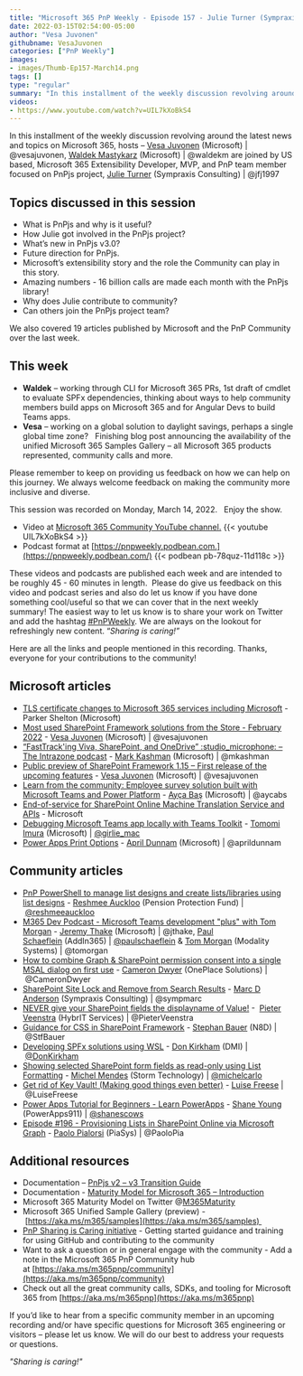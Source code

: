 ```yaml
---
title: "Microsoft 365 PnP Weekly - Episode 157 - Julie Turner (Sympraxis Consulting)"
date: 2022-03-15T02:54:00-05:00
author: "Vesa Juvonen"
githubname: VesaJuvonen
categories: ["PnP Weekly"]
images:
- images/Thumb-Ep157-March14.png
tags: []
type: "regular"
summary: "In this installment of the weekly discussion revolving around the latest news and topics on Microsoft 365, hosts – Vesa Juvonen (Microsoft), Waldek Mastykarz (Microsoft) are joined by US based, Microsoft 365 Extensibility Developer, MVP, and PnP team member focused on PnPjs project, Julie Turner (Sympraxis Consulting)"
videos:
- https://www.youtube.com/watch?v=UIL7kXoBkS4
---
```



In this installment of the weekly discussion revolving around the latest news and topics on Microsoft 365, hosts – [Vesa Juvonen](https://twitter.com/vesajuvonen) (Microsoft) | @vesajuvonen, [Waldek Mastykarz](https://twitter.com/waldekm) (Microsoft) | @waldekm are joined by US based, Microsoft 365 Extensibility Developer, MVP, and PnP team member focused on PnPjs project, [Julie Turner](https://twitter.com/jfj1997) (Sympraxis Consulting) | @jfj1997 

## Topics discussed in this session

*   What is PnPjs and why is it useful? 
*   How Julie got involved in the PnPjs project?  
*   What’s new in PnPjs v3.0?
*   Future direction for PnPjs.
*   Microsoft’s extensibility story and the role the Community can play in this story. 
*   Amazing numbers - 16 billion calls are made each month with the PnPjs library! 
*   Why does Julie contribute to community? 
*   Can others join the PnPjs project team?   

We also covered 19 articles published by Microsoft and the PnP Community over the last week. 

## This week

*   **Waldek** – working through CLI for Microsoft 365 PRs, 1st draft of cmdlet to evaluate SPFx dependencies, thinking about ways to help community members build apps on Microsoft 365 and for Angular Devs to build Teams apps.    
*   **Vesa** – working on a global solution to daylight savings, perhaps a single global time zone?   Finishing blog post announcing the availability of the unified Microsoft 365 Samples Gallery – all Microsoft 365 products represented, community calls and more.   

Please remember to keep on providing us feedback on how we can help on this journey. We always welcome feedback on making the community more inclusive and diverse.

This session was recorded on Monday, March 14, 2022.   Enjoy the show. 

*   Video at [Microsoft 365 Community YouTube channel.](https://aka.ms/m365pnp-videos)
    {{< youtube UIL7kXoBkS4 >}}
*   Podcast format at [https://pnpweekly.podbean.com.](https://pnpweekly.podbean.com/) 
    {{< podbean pb-78quz-11d118c >}}

These videos and podcasts are published each week and are intended to be roughly 45 - 60 minutes in length.  Please do give us feedback on this video and podcast series and also do let us know if you have done something cool/useful so that we can cover that in the next weekly summary! The easiest way to let us know is to share your work on Twitter and add the hashtag [#PnPWeekly](https://twitter.com/search?q=%23pnpweekly). We are always on the lookout for refreshingly new content. “_Sharing is caring!”_ 

Here are all the links and people mentioned in this recording. Thanks, everyone for your contributions to the community!

## Microsoft articles

*   [TLS certificate changes to Microsoft 365 services including Microsoft](https://techcommunity.microsoft.com/t5/microsoft-teams-blog/tls-certificate-changes-to-microsoft-365-services-including/ba-p/3249676) - Parker Shelton (Microsoft)
*   [Most used SharePoint Framework solutions from the Store - February 2022](https://techcommunity.microsoft.com/t5/microsoft-sharepoint-blog/most-used-sharepoint-framework-solutions-from-the-store-february/ba-p/3254138) - [Vesa Juvonen](https://twitter.com/vesajuvonen) (Microsoft) | @vesajuvonen
*   [“FastTrack'ing Viva, SharePoint, and OneDrive” :studio\_microphone: – The Intrazone podcast](https://techcommunity.microsoft.com/t5/microsoft-sharepoint-blog/fasttrack-ing-viva-sharepoint-and-onedrive-the-intrazone-podcast/ba-p/3249737) - [Mark Kashman](https://twitter.com/mkashman) (Microsoft) | @mkashman
*   [Public preview of SharePoint Framework 1.15 – First release of the upcoming features](https://devblogs.microsoft.com/microsoft365dev/public-preview-of-sharepoint-framework-1-15-first-release-of-the-upcoming-features/) - [Vesa Juvonen](https://twitter.com/vesajuvonen) (Microsoft) | @vesajuvonen
*   [Learn from the community: Employee survey solution built with Microsoft Teams and Power Platform](https://devblogs.microsoft.com/microsoft365dev/learn-from-the-community-employee-survey-solution-built-with-microsoft-teams-and-power-platform/) - [Ayça Baş](https://twitter.com/aycabs) (Microsoft) | @aycabs
*   [End-of-service for SharePoint Online Machine Translation Service and APIs](https://devblogs.microsoft.com/microsoft365dev/end-of-service-for-sharepoint-online-machine-translation-service-and-apis/) - Microsoft
*   [Debugging Microsoft Teams app locally with Teams Toolkit](https://devblogs.microsoft.com/microsoft365dev/debugging-microsoft-teams-app-locally-with-teams-toolkit/) - [Tomomi Imura](https://twitter.com/girlie_mac) (Microsoft) | [@girlie\_mac](/t5/user/viewprofilepage/user-id/727310)
*   [Power Apps Print Options](https://www.youtube.com/watch?v=3HJMF6Q4tiA) - [April Dunnam](https://twitter.com/aprildunnam) (Microsoft) | @aprildunnam

## Community articles

*   [PnP PowerShell to manage list designs and create lists/libraries using list designs](https://techcommunity.microsoft.com/t5/microsoft-365-pnp-blog/pnp-powershell-to-manage-list-designs-and-create-lists-libraries/ba-p/3225097) - [Reshmee Auckloo](https://twitter.com/ReshmeeAuckloo) (Pension Protection Fund) | [@reshmeeauckloo](/t5/user/viewprofilepage/user-id/1145036)
*   [M365 Dev Podcast - Microsoft Teams development "plus" with Tom Morgan](https://techcommunity.microsoft.com/t5/microsoft-365-pnp-blog/m365-dev-podcast-microsoft-teams-development-quot-plus-quot-with/ba-p/3256350) - [Jeremy Thake](https://twitter.com/jthake) (Microsoft) | @jthake, [Paul Schaeflein](https://twitter.com/paulschaeflein) (AddIn365) | [@paulschaeflein](https://techcommunity.microsoft.com/t5/user/viewprofilepage/user-id/113) & [Tom Morgan](https://twitter.com/tomorgan) (Modality Systems) | @tomorgan
*   [How to combine Graph & SharePoint permission consent into a single MSAL dialog on first use](https://camerondwyer.com/2022/03/11/how-to-combine-graph-sharepoint-permission-consent-into-a-single-msal-dialog-on-first-use/) - [Cameron Dwyer](https://twitter.com/CameronDwyer) (OnePlace Solutions) | @CameronDwyer
*   [SharePoint Site Lock and Remove from Search Results](https://sympmarc.com/2022/03/10/sharepoint-site-lock-and-remove-from-search-results/) - [Marc D Anderson](https://twitter.com/sympmarc) (Sympraxis Consulting) | @sympmarc
*   [NEVER give your SharePoint fields the displayname of Value!](https://sharepains.com/2022/03/10/sharepoint-fields-displayname-value/) -  [Pieter Veenstra](https://twitter.com/PieterVeenstra) (HybrIT Services) | @PieterVeenstra
*   [Guidance for CSS in SharePoint Framework](https://n8d.at/guidance-for-css-in-sharepoint-framework) - [Stephan Bauer](https://twitter.com/StfBauer) (N8D) | @StfBauer
*   [Developing SPFx solutions using WSL](https://www.donkirkham.com/blog/spfx-wsl/) - [Don Kirkham](https://twitter.com/DonKirkham) (DMI) | [@DonKirkham](/t5/user/viewprofilepage/user-id/407309)
*   [Showing selected SharePoint form fields as read-only using List Formatting](https://michelcarlo.com/2022/03/09/showing-selected-sharepoint-form-fields-as-read-only-using-list-formatting/) - [Michel Mendes](https://twitter.com/michelcarlo) (Storm Technology) | [@michelcarlo](/t5/user/viewprofilepage/user-id/65753)
*   [Get rid of Key Vault! (Making good things even better)](https://www.m365princess.com/blogs/rid-key-vault-making-good/) - [Luise Freese](https://twitter.com/LuiseFreese) | @LuiseFreese
*   [Power Apps Tutorial for Beginners - Learn PowerApps](https://www.youtube.com/watch?v=kA5xUtrM6bo) - [Shane Young](https://twitter.com/ShanesCows) (PowerApps911) | [@shanescows](/t5/user/viewprofilepage/user-id/788901)
*   [Episode #196 - Provisioning Lists in SharePoint Online via Microsoft Graph](https://www.youtube.com/watch?v=_vh71KIhtlw) \- [Paolo Pialorsi](https://twitter.com/PaoloPia) (PiaSys) | @PaoloPia

## Additional resources

*   Documentation – [PnPjs v2 – v3 Transition Guide](https://pnp.github.io/pnpjs/transition-guide/)
*   Documentation - [Maturity Model for Microsoft 365 – Introduction](https://docs.microsoft.com/microsoft-365/community/microsoft365-maturity-model--intro)
*   Microsoft 365 Maturity Model on Twitter @[M365Maturity](https://twitter.com/M365Maturity)
*   Microsoft 365 Unified Sample Gallery (preview) - [https://aka.ms/m365/samples](https://aka.ms/m365/samples) 
*   [PnP Sharing is Caring initiative](https://aka.ms/sharing-is-caring) \- Getting started guidance and training for using GitHub and contributing to the community
*   Want to ask a question or in general engage with the community - Add a note in the Microsoft 365 PnP Community hub at [https://aka.ms/m365pnp/community](https://aka.ms/m365pnp/community)
*   Check out all the great community calls, SDKs, and tooling for Microsoft 365 from [https://aka.ms/m365pnp](https://aka.ms/m365pnp)

If you’d like to hear from a specific community member in an upcoming recording and/or have specific questions for Microsoft 365 engineering or visitors – please let us know. We will do our best to address your requests or questions.

_"Sharing is caring!"_ 
